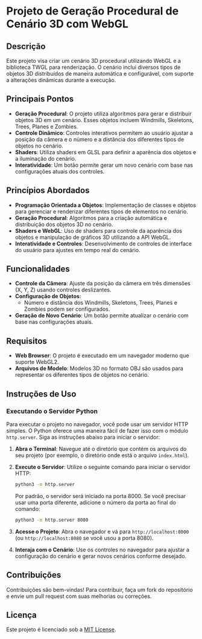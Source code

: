 # Projeto de Geração Procedural de Cenário 3D com WebGL

## Descrição

Este projeto visa criar um cenário 3D procedural utilizando WebGL e a biblioteca TWGL para renderização. O cenário inclui diversos tipos de objetos 3D distribuídos de maneira automática e configurável, com suporte a alterações dinâmicas durante a execução.

## Principais Pontos

- **Geração Procedural**: O projeto utiliza algoritmos para gerar e distribuir objetos 3D em um cenário. Esses objetos incluem Windmills, Skeletons, Trees, Planes e Zombies.
- **Controle Dinâmico**: Controles interativos permitem ao usuário ajustar a posição da câmera e o número e a distância dos diferentes tipos de objetos no cenário.
- **Shaders**: Utiliza shaders em GLSL para definir a aparência dos objetos e a iluminação do cenário.
- **Interatividade**: Um botão permite gerar um novo cenário com base nas configurações atuais dos controles.

## Princípios Abordados

- **Programação Orientada a Objetos**: Implementação de classes e objetos para gerenciar e renderizar diferentes tipos de elementos no cenário.
- **Geração Procedural**: Algoritmos para a criação automática e distribuição dos objetos 3D no cenário.
- **Shaders e WebGL**: Uso de shaders para controle da aparência dos objetos e manipulação de gráficos 3D utilizando a API WebGL.
- **Interatividade e Controles**: Desenvolvimento de controles de interface do usuário para ajustes em tempo real do cenário.

## Funcionalidades

- **Controle da Câmera**: Ajuste da posição da câmera em três dimensões (X, Y, Z) usando controles deslizantes.
- **Configuração de Objetos**:
  - Número e distância dos Windmills, Skeletons, Trees, Planes e Zombies podem ser configurados.
- **Geração de Novo Cenário**: Um botão permite atualizar o cenário com base nas configurações atuais.

## Requisitos

- **Web Browser**: O projeto é executado em um navegador moderno que suporte WebGL2.
- **Arquivos de Modelo**: Modelos 3D no formato OBJ são usados para representar os diferentes tipos de objetos no cenário.

## Instruções de Uso

### Executando o Servidor Python

Para executar o projeto no navegador, você pode usar um servidor HTTP simples. O Python oferece uma maneira fácil de fazer isso com o módulo `http.server`. Siga as instruções abaixo para iniciar o servidor:

1. **Abra o Terminal**: Navegue até o diretório que contém os arquivos do seu projeto (por exemplo, o diretório onde está o arquivo `index.html`).

2. **Execute o Servidor**: Utilize o seguinte comando para iniciar o servidor HTTP:

   ```sh
   python3 -m http.server
   ```

   Por padrão, o servidor será iniciado na porta 8000. Se você precisar usar uma porta diferente, adicione o número da porta ao final do comando:

   ```sh
   python3 -m http.server 8080
   ```

3. **Acesse o Projeto**: Abra o navegador e vá para `http://localhost:8000` (ou `http://localhost:8080` se você usou a porta 8080).

4. **Interaja com o Cenário**: Use os controles no navegador para ajustar a configuração do cenário e gerar novos cenários conforme desejado.

## Contribuições

Contribuições são bem-vindas! Para contribuir, faça um fork do repositório e envie um pull request com suas melhorias ou correções.

## Licença

Este projeto é licenciado sob a [MIT License](LICENSE).
